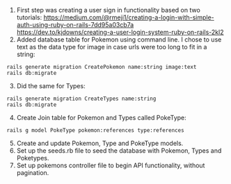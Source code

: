 1. First step was creating a user sign in functionality based on two tutorials:
https://medium.com/@rmeji1/creating-a-login-with-simple-auth-using-ruby-on-rails-7dd95a03cb7a
https://dev.to/kjdowns/creating-a-user-login-system-ruby-on-rails-2kl2
2. Added database table for Pokemon using command line. I chose to use text as the data type for image in case urls were too long to fit in a string:
```console
rails generate migration CreatePokemon name:string image:text
rails db:migrate
```
3. Did the same for Types:
```console
rails generate migration CreateTypes name:string
rails db:migrate
```
4. Create Join table for Pokemon and Types called PokeType:
```console
rails g model PokeType pokemon:references type:references
```
5. Create and update Pokemon, Type and PokeType models.
7. Set up the seeds.rb file to seed the database with Pokemon, Types and Poketypes.
8. Set up pokemons controller file to begin API functionality, without pagination.